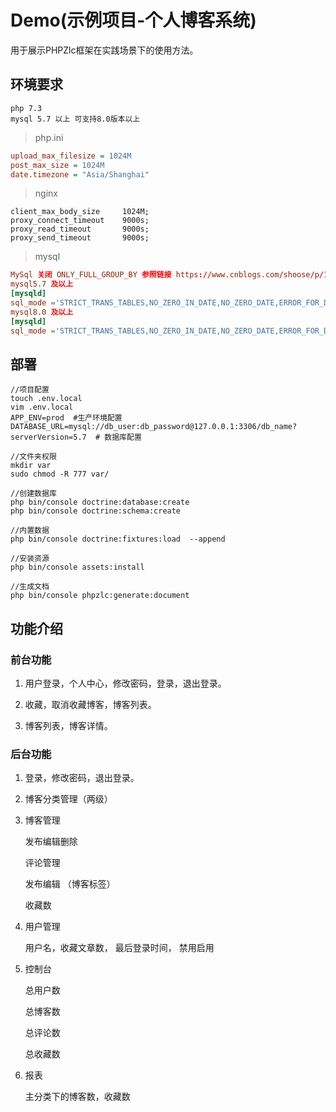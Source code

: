 # Demo(示例项目-个人博客系统)

用于展示PHPZlc框架在实践场景下的使用方法。

## 环境要求

    php 7.3
    mysql 5.7 以上 可支持8.0版本以上
    
> php.ini   

```ini
upload_max_filesize = 1024M
post_max_size = 1024M
date.timezone = "Asia/Shanghai"
```

> nginx

```apacheconfig
client_max_body_size     1024M;
proxy_connect_timeout    9000s;
proxy_read_timeout       9000s;
proxy_send_timeout       9000s;
```

> mysql

```mysql.cnf
MySql 关闭 ONLY_FULL_GROUP_BY 参照链接 https://www.cnblogs.com/shoose/p/13259186.html
mysql5.7 及以上
[mysqld]
sql_mode ='STRICT_TRANS_TABLES,NO_ZERO_IN_DATE,NO_ZERO_DATE,ERROR_FOR_DIVISION_BY_ZERO,NO_AUTO_CREATE_USER,NO_ENGINE_SUBSTITUTION'
mysql8.0 及以上
[mysqld]
sql_mode ='STRICT_TRANS_TABLES,NO_ZERO_IN_DATE,NO_ZERO_DATE,ERROR_FOR_DIVISION_BY_ZERO,NO_ENGINE_SUBSTITUTION'
```

## 部署

```shell script
//项目配置
touch .env.local
vim .env.local
APP_ENV=prod  #生产环境配置
DATABASE_URL=mysql://db_user:db_password@127.0.0.1:3306/db_name?serverVersion=5.7  # 数据库配置

//文件夹权限
mkdir var
sudo chmod -R 777 var/

//创建数据库
php bin/console doctrine:database:create
php bin/console doctrine:schema:create

//内置数据
php bin/console doctrine:fixtures:load  --append

//安装资源
php bin/console assets:install  

//生成文档
php bin/console phpzlc:generate:document
```

## 功能介绍

### 前台功能

1. 用户登录，个人中心，修改密码，登录，退出登录。

2. 收藏，取消收藏博客，博客列表。

3. 博客列表，博客详情。

### 后台功能

1. 登录，修改密码，退出登录。

2. 博客分类管理（两级）

3. 博客管理 

     发布编辑删除 
      
     评论管理
     
     发布编辑 （博客标签）
     
     收藏数
     
4. 用户管理

     用户名，收藏文章数， 最后登录时间， 禁用启用
     
5. 控制台

    总用户数
    
    总博客数
    
    总评论数
    
    总收藏数
    
7. 报表

    主分类下的博客数，收藏数

